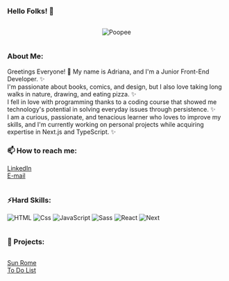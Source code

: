### Hello Folks! 👋


<div style="display: flex; align-items: left; justify-content: left; flex-direction: column;">
      
  <p align="center"><img src="https://i.ibb.co/9HgTtg4/Poopee.png" alt="Poopee" border="0"></p>
  
<div align="left">
    <h3>About Me:</h3>
  Greetings Everyone! 🤗  My name is Adriana, and I'm a Junior Front-End Developer. ✨ <br>
 I'm passionate about books, comics, and design, but I also love taking long walks in nature, drawing, and eating pizza. ✨ <br> 
I fell in love with programming thanks to a coding course that showed me technology's potential in solving everyday issues through persistence. ✨ <br>
I am a curious, passionate, and tenacious learner who loves to improve my skills, and I'm currently working on personal projects while acquiring expertise in Next.js and TypeScript. ✨
<br>
</div> 
<div align="left">
      <h3>📫 How to reach me:</h3>
      <ul style="list-style-type: none; padding: 0px; text-align: left;">
        <li><a href="https://www.linkedin.com/in/adriana-origlio/"  target="_blank">LinkedIn</a></li>
        <li><a href="mailto:adrianaoriglio@gmail.com">E-mail</a></li>
      </ul>
</div>

<div align="left">
  <h3 align="left">⚡Hard Skills:</h3>
  <p align="left">
  <img alt="HTML" src="https://img.shields.io/badge/HTML-E34F26?logo=html5&logoColor=white&style=for-the-badge" />
  <img alt="Css" src="https://img.shields.io/badge/CSS-1572B6?logo=css3&logoColor=white&style=for-the-badge" />
  <img alt="JavaScript" src="https://img.shields.io/badge/JavaScript-F7DF1E?logo=javascript&logoColor=white&style=for-the-badge" />
  <img alt="Sass" src="https://img.shields.io/badge/Sass-CC6699?logo=sass&logoColor=white&style=for-the-badge" />
  <img alt="React" src="https://img.shields.io/badge/React-61DAFB?logo=react&logoColor=white&style=for-the-badge" />  
  <img alt="Next" src="https://img.shields.io/badge/Next-black?style=for-the-badge&logo=next.js&logoColor=white" />
</p>
</div>
<h3 align="left">🌱 Projects:</h3>

 <ul style="list-style-type: none; padding: 0px; text-align: left;">
        <li><a href="https://sun-rome.vercel.app/" target="_blank">Sun Rome</a></li>
        <li><a href="https://todolist-iota-virid.vercel.app/" target="_blank">To Do List</a></li>
      </ul>

</div>
</body>


